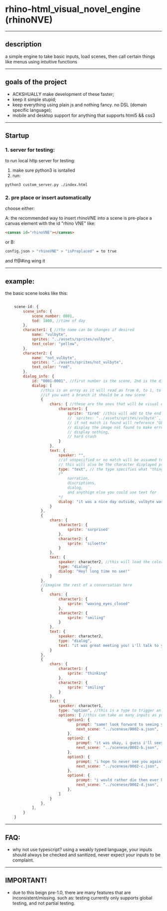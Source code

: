 # rhino-html_visual_novel_engine (rhinoNVE)

---

## description

a simple engine to take basic inputs, load scenes, then call certain things like menus using intuitive functions

---

## goals of the project

- ACKSHUALLY make development of these faster;
- keep it simple stupid;
- keep everything using plain js and nothing fancy. no DSL (domain specific language);
- mobile and desktop support for anything that supports html5 && css3

---

## Startup

### 1. server for testing:

to run local http server for testing:

1. make sure python3 is isntalled
2. run:

```bash
python3 custom_server.py ./index.html
```

### 2. pre place or insert automatically

choose either:

A:
the recommended way to insert rhinoVNE into a scene is pre-place a canvas element with the id "rhino VNE" like:

```html
<canvas id="rhinoVNE"></canvas>
```

or B:

```bash
config.json > "rhinoVNE" > "isPreplaced" = to true
```

and f!@#ing wing it

---

## example:

the basic scene looks like this:

```js

    scene-id: {
        scene_info: {
            scene_number: 0001,
            tod: 1800, //time of day
        },
        character1: { //the name can be changes if desired
            name: "vulbyte",
            sprites: "../assets/sprites/vulbyte",
            text_color: "yellow",
        },
        character2: {
            name: "not_vulbyte",
            sprites: "../assets/sprites/not_vulbyte",
            text_color: "red",
        },
        dialog_info: {
            id: "0001-0001", //first number is the scene, 2nd is the dialog number of said scene
            dialog: [
                //this is an array as it will read as from 0, to 1, to 2, and so on.
                //if you want a branch it should be a new scene
                {
                    chars: { //these are the ones that will be visual during the current text box, if they're not listed they will be ignored
                        character1: {
                            sprite: 'tired' //this will add to the end of:
                            // `sprites: "../assets/sprites/vulbyte"`, changing the value to "../assets/sprites/vulbyte/tired", and will attempt to load a file of: gif, svg, png, jpeg, then webp in that order.
                            // if not match is found will reference "GLOBAL_SETTINGS.display_fallback" to determine which of the 3 error types to do:
                            // display the image not found to make error obvious (default),
                            // display nothing,
                            // hard crash
                        }
                    },
                    text: {
                        speaker: "",
                        //if unspecified or no match will be assumed to be a narrator/internal thought.
                        // this will also be the character displayed prominently, if not the "inactive effects" will be applied to all
                        type: "text", // the type specifies what "thing" will be loaded. in this example it's text, which can be used for a range of things such as:
                        /*
                            narration,
                            discriptions,
                            dialog,
                            and anythign else you could use text for
                        */
                        dialog: "it was a nice day outside, vulbyte was getting groceries"
                    }
                },
                {
                    chars: {
                        character1: {
                            sprite: 'surprised'
                        },
                        character2: {
                            sprite: 'siloette'
                        }
                    },
                    text: {
                        speaker: character2, //this will load the color of their text, but not the sprite
                        type: "dialog",
                        dialog: "Hey! long time no see!"
                    }
                },
                //imagine the rest of a conversation here
                {
                    chars: {
                        character1: {
                            sprite: "waving_eyes_closed"
                        },
                        character2: {
                            sprite: "smiling"
                        }
                    },
                    text: {
                        speaker: character2,
                        type: "dialog",
                        text: "it was great meeting you! i'll talk to you later!"
                    }
                },
                {
                    chars: {
                        character1: {
                            sprite: "thinking"
                        },
                        character2: {
                            sprite: "smiling"
                        }
                    },
                    text: {
                        speaker: character1,
                        type: "option", //this is a type to trigger an option, you can use this for dialog, options, choices, etcetc
                        options: [ //this can take as many inputs as you like and will generatively fill these in, tho the ui is only designed to ever support upto 4 options, so any more will create a scrolling option box which is NOT recommended
                            option1: {
                                prompt: "same! look forward to seeing you sometime soon!",
                                next_scene: "../scenese/0002-a.json",
                            },
                            option2: {
                                prompt: "it was okay, i guess i'll seeya around",
                                next_scene: "../scenese/0002-b.json",
                            },
                            option3: {
                                prompt: "i hope to never see you again",
                                next_scene: "../scenese/0002-c.json",
                            },
                            option4: {
                                prompt: "i would rather die then ever be in the same room as you again",
                                next_scene: "../scenese/0002-d.json",
                            },
                        ]
                    }
                },
            ],
        }
    }
```

---

## FAQ:

- why not use typescript?
  using a weakly typed language, your inputs should always be checked and sanitized, never expect your inputs to be complaint.

---

## IMPORTANT!

- due to this beign pre-1.0, there are many features that are inconsistent/missing. such as: testing currently only supports global testing, and not partial testing.
